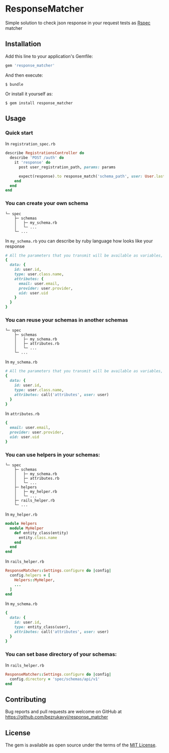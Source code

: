 # ResponseMatcher

Simple solution to check json response in your request tests as [Rspec](https://github.com/rspec/rspec) matcher

## Installation

Add this line to your application's Gemfile:

```ruby
gem 'response_matcher'
```

And then execute:

    $ bundle

Or install it yourself as:

    $ gem install response_matcher

## Usage

### Quick start

In ```registration_spec.rb```
```ruby
describe RegistrationsController do
  describe 'POST /auth' do
    it 'response' do
      post user_registration_path, params: params

      expect(response).to response_match('schema_path', user: User.last)
    end
  end
end
```

### You can create your own schema

```
└─ spec
    ├─ schemas
    │   ├─ my_schema.rb
    │   └─ ...
    └─ ...
```

In ```my_schema.rb``` you can describe by ruby language how looks like your response

```ruby
# All the parameters that you transmit will be available as variables, like 'user'
{
  data: {
    id: user.id,
    type: user.class.name,
    attributes: {
      email: user.email,
      provider: user.provider,
      uid: user.uid
    }
  }
}
```

### You can reuse your schemas in another schemas

```
└─ spec
    ├─ schemas
    │   ├─ my_schema.rb
    │   ├─ attributes.rb
    │   └─ ...
    └─ ...
```

In ```my_schema.rb```
```ruby
# All the parameters that you transmit will be available as variables, like 'user'
{
  data: {
    id: user.id,
    type: user.class.name,
    attributes: call('attributes', user: user)
  }
}
```

In ```attributes.rb```
```ruby
{
  email: user.email,
  provider: user.provider,
  uid: user.uid
}
```

### You can use helpers in your schemas:

```
└─ spec
    ├─ schemas
    │   ├─ my_schema.rb
    │   ├─ attributes.rb
    │   └─ ...
    ├─ helpers
    │   ├─ my_helper.rb
    │   └─ ...
    ├─ rails_helper.rb
    └─ ...
```

In ```my_helper.rb```
```ruby
module Helpers
  module MyHelper
    def entity_class(entity)
      entity.class.name
    end
  end
end
```

In ```rails_helper.rb```
```ruby
ResponseMatcher::Settings.configure do |config|
  config.helpers = [
    Helpers::MyHelper,
    ...
  ]
end
```

In ```my_schema.rb```
```ruby
{
  data: {
    id: user.id,
    type: entity_class(user),
    attributes: call('attributes', user: user)
  }
}
```

### You can set base directory of your schemas:

In ```rails_helper.rb```
```ruby
ResponseMatcher::Settings.configure do |config|
  config.directory = 'spec/schemas/api/v1'
end
```

## Contributing

Bug reports and pull requests are welcome on GitHub at https://github.com/bezrukavyi/response_matcher

## License

The gem is available as open source under the terms of the [MIT License](http://opensource.org/licenses/MIT).
